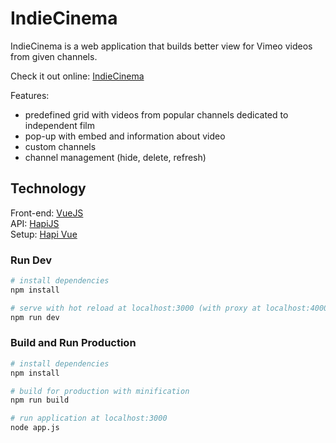 # IndieCinema

IndieCinema is a web application that builds better view for Vimeo videos from given channels.

Check it out online: [IndieCinema](https://indiecinema.belardesign.com/)

Features:

- predefined grid with videos from popular channels dedicated to independent film
- pop-up with embed and information about video
- custom channels
- channel management (hide, delete, refresh)

## Technology

Front-end: [VueJS](https://vuejs.org)<br>
API: [HapiJS](https://hapijs.com/)<br>
Setup: [Hapi Vue](https://github.com/Belar/hapi-vue-simple)

### Run Dev

```bash
# install dependencies
npm install

# serve with hot reload at localhost:3000 (with proxy at localhost:4000)
npm run dev
```

### Build and Run Production

```bash
# install dependencies
npm install

# build for production with minification
npm run build

# run application at localhost:3000
node app.js
```
